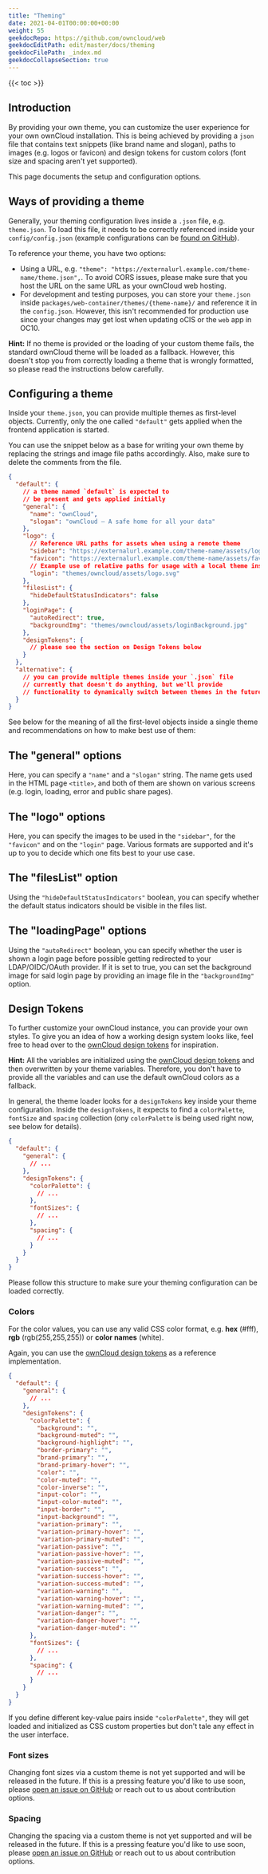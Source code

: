```yaml
---
title: "Theming"
date: 2021-04-01T00:00:00+00:00
weight: 55
geekdocRepo: https://github.com/owncloud/web
geekdocEditPath: edit/master/docs/theming
geekdocFilePath: _index.md
geekdocCollapseSection: true
---
```


{{< toc >}}
## Introduction

By providing your own theme, you can customize the user experience for your own ownCloud installation. This is being achieved by providing a `json` file that contains text snippets (like brand name and slogan), paths to images (e.g. logos or favicon) and design tokens for custom colors (font size and spacing aren't yet supported).

This page documents the setup and configuration options.

## Ways of providing a theme

Generally, your theming configuration lives inside a `.json` file, e.g. `theme.json`. To load this file, it needs to be correctly referenced inside your `config/config.json` (example configurations can be [found on GitHub](https://github.com/owncloud/web/tree/master/config)).

To reference your theme, you have two options:

- Using a URL, e.g. `"theme": "https://externalurl.example.com/theme-name/theme.json",`. To avoid CORS issues, please make sure that you host the URL on the same URL as your ownCloud web hosting.
- For development and testing purposes, you can store your `theme.json` inside `packages/web-container/themes/{theme-name}/` and reference it in the `config.json`. However, this isn't recommended for production use since your changes may get lost when updating oCIS or the `web` app in OC10.

**Hint:** If no theme is provided or the loading of your custom theme fails, the standard ownCloud theme will be loaded as a fallback. However, this doesn't stop you from correctly loading a theme that is wrongly formatted, so please read the instructions below carefully.

## Configuring a theme

Inside your `theme.json`, you can provide multiple themes as first-level objects. Currently, only the one called `"default"` gets applied when the frontend application is started.

You can use the snippet below as a base for writing your own theme by replacing the strings and image file paths accordingly. Also, make sure to delete the comments from the file.

```json
{
  "default": {
    // a theme named `default` is expected to 
    // be present and gets applied initially
    "general": {
      "name": "ownCloud",
      "slogan": "ownCloud – A safe home for all your data"
    },
    "logo": {
      // Reference URL paths for assets when using a remote theme
      "sidebar": "https://externalurl.example.com/theme-name/assets/logo.svg",
      "favicon": "https://externalurl.example.com/theme-name/assets/favicon.jpg",
      // Example use of relative paths for usage with a local theme inside packages/web-container/themes/
      "login": "themes/owncloud/assets/logo.svg"
    },
    "filesList": {
      "hideDefaultStatusIndicators": false
    },
    "loginPage": {
      "autoRedirect": true,
      "backgroundImg": "themes/owncloud/assets/loginBackground.jpg"
    },
    "designTokens": {
      // please see the section on Design Tokens below
    }
  },
  "alternative": {
    // you can provide multiple themes inside your `.json` file
    // currently that doesn't do anything, but we'll provide
    // functionality to dynamically switch between themes in the future
  }
}
```

See below for the meaning of all the first-level objects inside a single theme and recommendations on how to make best use of them:
## The "general" options

Here, you can specify a `"name"` and a `"slogan"` string. The name gets used in the HTML page `<title>`, and both of them are shown on various screens (e.g. login, loading, error and public share pages).

## The "logo" options

Here, you can specify the images to be used in the `"sidebar"`, for the `"favicon"` and on the `"login"` page. Various formats are supported and it's up to you to decide which one fits best to your use case.

## The "filesList" option

Using the `"hideDefaultStatusIndicators"` boolean, you can specify whether the default status indicators should be visible in the files list.

## The "loadingPage" options

Using the `"autoRedirect"` boolean, you can specify whether the user is shown a login page before possible getting redirected to your LDAP/OIDC/OAuth provider. If it is set to true, you can set the background image for said login page by providing an image file in the `"backgroundImg"` option.
## Design Tokens

To further customize your ownCloud instance, you can provide your own styles. To give you an idea of how a working design system looks like, feel free to head over to the [ownCloud design tokens](https://owncloud.design/#/Design%20Tokens) for inspiration.


**Hint:** All the variables are initialized using the [ownCloud design tokens](https://owncloud.design/#/Design%20Tokens) and then overwritten by your theme variables. Therefore, you don't have to provide all the variables and can use the default ownCloud colors as a fallback.

In general, the theme loader looks for a `designTokens` key inside your theme configuration. Inside the `designTokens`, it expects to find a `colorPalette`, `fontSize` and `spacing` collection (ony `colorPalette` is being used right now, see below for details).

```json
{
  "default": {
    "general": {
      // ...
    },
    "designTokens": {
      "colorPalette": {
        // ...
      },
      "fontSizes": {
        // ...
      },
      "spacing": {
        // ...
      }
    }
  }
}
```

Please follow this structure to make sure your theming configuration can be loaded correctly.
### Colors

For the color values, you can use any valid CSS color format, e.g. **hex** (#fff), **rgb** (rgb(255,255,255)) or **color names** (white).

Again, you can use the [ownCloud design tokens](https://owncloud.design/#/Design%20Tokens) as a reference implementation.

```json
{
  "default": {
    "general": {
      // ...
    },
    "designTokens": {
      "colorPalette": {
        "background": "",
        "background-muted": "",
        "background-highlight": "",
        "border-primary": "",
        "brand-primary": "",
        "brand-primary-hover": "",
        "color": "",
        "color-muted": "",
        "color-inverse": "",
        "input-color": "",
        "input-color-muted": "",
        "input-border": "",
        "input-background": "",
        "variation-primary": "",
        "variation-primary-hover": "",
        "variation-primary-muted": "",
        "variation-passive": "",
        "variation-passive-hover": "",
        "variation-passive-muted": "",
        "variation-success": "",
        "variation-success-hover": "",
        "variation-success-muted": "",
        "variation-warning": "",
        "variation-warning-hover": "",
        "variation-warning-muted": "",
        "variation-danger": "",
        "variation-danger-hover": "",
        "variation-danger-muted": ""
      },
      "fontSizes": {
        // ...
      },
      "spacing": {
        // ...
      }
    }
  }
}
```

If you define different key-value pairs inside `"colorPalette"`, they will get loaded and initialized as CSS custom properties but don't tale any effect in the user interface.

### Font sizes

Changing font sizes via a custom theme is not yet supported and will be released in the future. If this is a pressing feature you'd like to use soon, please [open an issue on GitHub](https://github.com/owncloud/web/issues/new) or reach out to us about contribution options.
### Spacing

Changing the spacing via a custom theme is not yet supported and will be released in the future. If this is a pressing feature you'd like to use soon, please [open an issue on GitHub](https://github.com/owncloud/web/issues/new) or reach out to us about contribution options.

